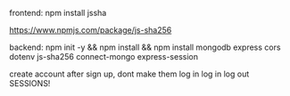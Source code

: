 frontend: 
npm install jssha

https://www.npmjs.com/package/js-sha256

backend: npm init -y && npm install && npm install mongodb express cors dotenv js-sha256 connect-mongo express-session



create account
    after sign up, dont make them log in
log in
log out
SESSIONS!


